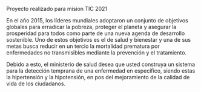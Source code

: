 
Proyecto realizado para mision TIC 2021

En el año 2015, los líderes mundiales adoptaron un conjunto de objetivos globales para erradicar la pobreza, proteger el planeta y asegurar la prosperidad para todos como parte de una nueva agenda de desarrollo sostenible. Uno de estos objetivos es el de salud y bienestar y una de sus metas busca reducir en un tercio la mortalidad prematura por enfermedades no transmisibles mediante la prevención y el tratamiento.


Debido a esto, el ministerio de salud desea que usted construya un sistema para la detección temprana de una enfermedad en específico, siendo estas la hipertensión y la hipotensión, en pos del mejoramiento de la calidad de vida de los ciudadanos.

